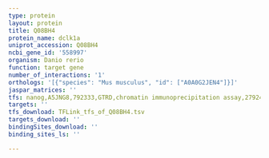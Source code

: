 ```yaml
---
type: protein
layout: protein
title: Q08BH4
protein_name: dclk1a
uniprot_accession: Q08BH4
ncbi_gene_id: '558997'
organism: Danio rerio
function: target gene
number_of_interactions: '1'
orthologs: '[{"species": "Mus musculus", "id": ["A0A0G2JEN4"]}]'
jaspar_matrices: ''
tfs: nanog,A5JNG8,792333,GTRD,chromatin immunoprecipitation assay,27924024%5Buid%5D,No
targets: ''
tfs_download: TFLink_tfs_of_Q08BH4.tsv
targets_download: ''
bindingSites_download: ''
binding_sites_ls: ''

---
```

